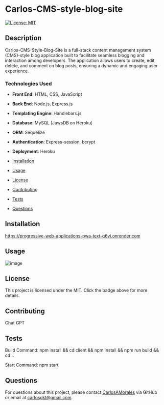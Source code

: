 # Carlos-CMS-style-blog-site

[![License: MIT](https://img.shields.io/badge/License-MIT-yellow.svg)](https://opensource.org/licenses/MIT)

## Description

Carlos-CMS-Style-Blog-Site is a full-stack content management system (CMS)-style blog application built to facilitate seamless blogging and interaction among developers. The application allows users to create, edit, delete, and comment on blog posts, ensuring a dynamic and engaging user experience.

### Technologies Used
- **Front End**: HTML, CSS, JavaScript
- **Back End**: Node.js, Express.js
- **Templating Engine**: Handlebars.js
- **Database**: MySQL (JawsDB on Heroku)
- **ORM**: Sequelize
- **Authentication**: Express-session, bcrypt
- **Deployment**: Heroku



- [Installation](#installation)
- [Usage](#usage)
- [License](#license)
- [Contributing](#contributing)
- [Tests](#tests)
- [Questions](#questions)

## Installation

https://progressive-web-applications-pwa-text-q6vi.onrender.com


## Usage

![image](https://github.com/carlosamorales/Progressive-Web-Applications-PWA-Text-Editor-Carlos-Challenge-19/assets/7796766/27ce201b-f754-4839-82f0-1ce3ffcf980b)



## License

This project is licensed under the MIT. Click the badge above for more details.

## Contributing

Chat GPT

## Tests

Build Command: npm install && cd client && npm install && npm run build && cd ..


Start Command: npm start 

## Questions

For questions about this project, please contact [CarlosAMorales](https://github.com/CarlosAMorales) via GitHub or email at carlosgkt@gmail.com.

